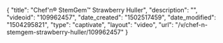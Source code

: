 {
    "title": "Chef'n&reg; StemGem&trade; Strawberry Huller",
    "description": "",
    "videoid": "109962457",
    "date_created": "1502517459",
    "date_modified": "1504295821",
    "type": "captivate",
    "layout": "video",
    "url": "\/v\/chef-n-stemgem-strawberry-huller\/109962457"
}